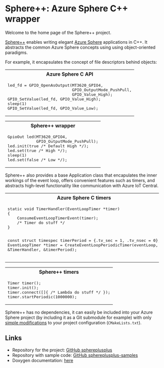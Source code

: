 Sphere++: Azure Sphere C++ wrapper
==================================

Welcome to the home page of the Sphere++ project.

[Sphere++](https://github.com/mbucchia/sphereplusplus) enables writing elegant
[Azure Sphere](https://azure.microsoft.com/en-us/services/azure-sphere/)
applications in C++. It abstracts the common Azure Sphere concepts using using
object-oriented paradigms.

For example, it encapsulates the concept of file descriptors behind objects:

<table width="100%">
<th>Azure Sphere C API</th>
<tr>
<td>
<pre lang="cpp">
led_fd = GPIO_OpenAsOutput(MT3620_GPIO4,
                           GPIO_OutputMode_PushPull,
                           GPIO_Value_High);
GPIO_SetValue(led_fd, GPIO_Value_High);
sleep(1)
GPIO_SetValue(led_fd, GPIO_Value_Low);
</pre>
</td>
</tr>
</table>

<table width="100%">
<th>Sphere++ wrapper</th>
<tr>
<td>
<pre lang="cpp">
GpioOut led(MT3620_GPIO4,
            GPIO_OutputMode_PushPull);
led.init(true /* Default High */);
led.set(true /* High */);
sleep(1)
led.set(false /* Low */);
</pre>
</td>
</tr>
</table>

Sphere++ also provides a base Application class that encapulates the inner
workings of the event loop, offers convenient features such as timers, and
abstracts high-level functionality like communication with Azure IoT Central.

<table width="100%">
<th>Azure Sphere C timers</th>
<tr>
<td>
<pre lang="cpp">
static void TimerHandler(EventLoopTimer *timer)
{
    ConsumeEventLoopTimerEvent(timer);
    /* Timer do stuff */
}

const struct timespec timerPeriod = {.tv_sec = 1, .tv_nsec = 0};
EventLoopTimer *timer = CreateEventLoopPeriodicTimer(eventLoop,
                                                     &TimerHandler,
                                                     &timerPeriod);
</pre>
</td>
</tr>
</table>

<table width="100%">
<th>Sphere++ timers</th>
<tr>
<td>
<pre lang="cpp">
Timer timer();
timer.init();
timer.connect([]{ /* Lambda do stuff */ });
timer.startPeriodic(1000000);
</pre>
</td>
</tr>
</table>

Sphere++ has no dependencies, it can easily be included into your Azure Sphere
project (by including it as a Git submodule for example) with only [simple
modifications](https://github.com/mbucchia/sphereplusplus/blob/master/README.md)
to your project configuration (`CMakeLists.txt`).

Links
-----

- Repository for the project: [GitHub sphereplusplus](https://github.com/mbucchia/sphereplusplus)
- Repository with sample code: [GitHub sphereplusplus-samples](https://github.com/mbucchia/sphereplusplus-samples)
- Doxygen documentation: [here](doxy/index.html)
